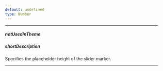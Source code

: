 ```yaml
---
default: undefined
type: Number
---
```

---
##### notUsedInTheme

##### shortDescription
Specifies the placeholder height of the slider marker.

---
